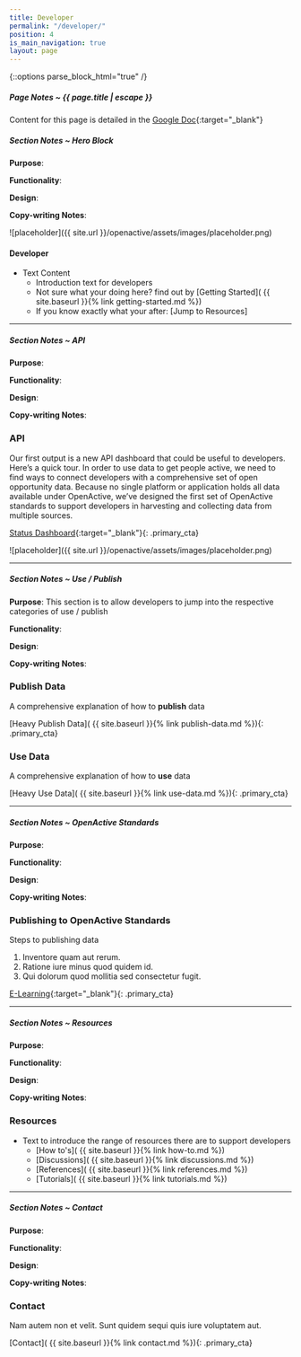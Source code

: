 ```yaml
---
title: Developer
permalink: "/developer/"
position: 4
is_main_navigation: true
layout: page
---
```

{::options parse_block_html="true" /}


<article class="notes">

##### Page Notes ~ {{ page.title | escape }}
Content for this page is detailed in the
[Google Doc](https://drive.google.com/open?id=1KBxXl0nLu_Q2Go9j11PikbF28XxpkaKqfeaWAIWcgxs){:target="_blank"}

</article>
<article class="notes">

##### Section Notes ~ Hero Block
**Purpose**:

**Functionality**:

**Design**:

**Copy-writing Notes**:

</article>
<article class="hero subgrid">
<div class="block two">
![placeholder]({{ site.url }}/openactive/assets/images/placeholder.png)

</div>
<div class="block two">

#### Developer
+ Text Content
    + Introduction text for developers
    + Not sure what your doing here? find out by [Getting Started]( {{ site.baseurl }}{% link getting-started.md %})
    + If you know exactly what your after: [Jump to Resources]
</div>
</article>

***

<article class="notes">

##### Section Notes ~ API
**Purpose**:

**Functionality**:

**Design**:

**Copy-writing Notes**:

</article>

<article class="subgrid">
<div class="block two twoleft">

### API
Our first output is a new API dashboard that could be useful to developers. Here’s a quick tour. In order to use data to get people active, we need to find ways to connect developers with a comprehensive set of open opportunity data. Because no single platform or application holds all data available under OpenActive, we’ve designed the first set of OpenActive standards to support developers in harvesting and collecting data from multiple sources.

[Status Dashboard](http://status.openactive.io/){:target="_blank"}{: .primary_cta}

</div>
<div class="block two twoleft">

![placeholder]({{ site.url }}/openactive/assets/images/placeholder.png)

</div>
</article>

***

<article class="notes">

##### Section Notes ~ Use / Publish
**Purpose**: This section is to allow developers to jump into the respective categories of use / publish

**Functionality**:

**Design**:

**Copy-writing Notes**:

</article>

<article class="subgrid">
<div class="block two call_to_action">

### Publish Data
A comprehensive explanation of how to **publish** data

[Heavy Publish Data]( {{ site.baseurl }}{% link publish-data.md %}){: .primary_cta}

</div>
<div class="block two call_to_action">

### Use Data
A comprehensive explanation of how to **use** data

[Heavy Use Data]( {{ site.baseurl }}{% link use-data.md %}){: .primary_cta}

</div>
</article>

***

<article class="notes">

##### Section Notes ~ OpenActive Standards
**Purpose**:

**Functionality**:

**Design**:

**Copy-writing Notes**:

</article>


<article class="call_to_action--block_level subgrid">
<div class="block two twoleft">

### Publishing to OpenActive Standards 
Steps to publishing data
1. Inventore quam aut rerum.
2. Ratione iure minus quod quidem id.
3. Qui dolorum quod mollitia sed consectetur fugit.

</div>
<div class="block two twoleft">

[E-Learning](https://www.openactive.io/learn/){:target="_blank"}{: .primary_cta}

</div>
</article>

***

<article class="notes">

##### Section Notes ~ Resources
**Purpose**:

**Functionality**:

**Design**:

**Copy-writing Notes**:

</article>
<article>

### Resources
+ Text to introduce the range of resources there are to support developers
    + [How to's]( {{ site.baseurl }}{% link how-to.md %})  
    + [Discussions]( {{ site.baseurl }}{% link discussions.md %})  
    + [References]( {{ site.baseurl }}{% link references.md %})  
    + [Tutorials]( {{ site.baseurl }}{% link tutorials.md %})  

***
</article>


<article class="notes">

##### Section Notes ~ Contact
**Purpose**:

**Functionality**:

**Design**:

**Copy-writing Notes**:

</article>

<article class="subgrid">
<div class="block one call_to_action">


### Contact
Nam autem non et velit. Sunt quidem sequi quis iure voluptatem aut.

[Contact]( {{ site.baseurl }}{% link contact.md %}){: .primary_cta}

</div>
</article>